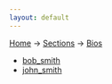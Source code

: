 ```yaml
---
layout: default
---
```

[Home](/wikify/) &#8594; [Sections](/wikify/example) &#8594; [Bios](/wikify/example/Bios)
  - [bob_smith](/wikify/docs/example/Bios/bob_smith)
  - [john_smith](/wikify/docs/example/Bios/john_smith)

